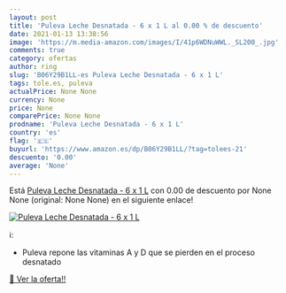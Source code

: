 ```yaml
---
layout: post
title: 'Puleva Leche Desnatada - 6 x 1 L al 0.00 % de descuento'
date: 2021-01-13 13:38:56
image: 'https://m.media-amazon.com/images/I/41p6WDNuWWL._SL200_.jpg'
comments: true
category: ofertas
author: ring
slug: 'B06Y29B1LL-es Puleva Leche Desnatada - 6 x 1 L'
tags: tole.es, puleva
actualPrice: None None
currency: None
price: None
comparePrice: None None
prodname: 'Puleva Leche Desnatada - 6 x 1 L'
country: 'es'
flag: '🇪🇸'
buyurl: 'https://www.amazon.es/dp/B06Y29B1LL/?tag=tolees-21'
descuento: '0.00'
average: 'None'
---
```


Está [Puleva Leche Desnatada - 6 x 1 L](https://www.amazon.es/dp/B06Y29B1LL/?tag=tolees-21) con 0.00 de descuento por None None (original: None None) en el siguiente enlace!

[![Puleva Leche Desnatada - 6 x 1 L](https://m.media-amazon.com/images/I/41p6WDNuWWL._SL200_.jpg)](https://www.amazon.es/dp/B06Y29B1LL/?tag=tolees-21)

ℹ️:

- Puleva repone las vitaminas A y D que se pierden en el proceso desnatado

[🛒 Ver la oferta!!](https://www.amazon.es/dp/B06Y29B1LL/?tag=tolees-21)

